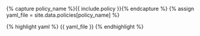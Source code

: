 {% capture policy_name %}{{ include.policy }}{% endcapture %}
{% assign yaml_file = site.data.policies[policy_name] %}

{% highlight yaml %}
{{ yaml_file }}
{% endhighlight %}